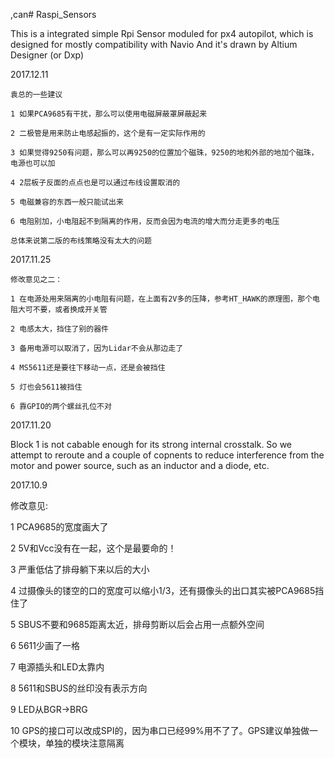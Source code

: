 ,can# Raspi_Sensors


This is a integrated simple Rpi Sensor moduled for px4 autopilot, which is designed for mostly compatibility with Navio
And it's drawn by Altium Designer (or Dxp)

2017.12.11
	
	袁总的一些建议
	
	1 如果PCA9685有干扰，那么可以使用电磁屏蔽罩屏蔽起来
	
	2 二极管是用来防止电感起振的，这个是有一定实际作用的
	
	3 如果觉得9250有问题，那么可以再9250的位置加个磁珠，9250的地和外部的地加个磁珠，电源也可以加 

	4 2层板子反面的点点也是可以通过布线设置取消的
	
	5 电磁兼容的东西一般只能试出来
	
	6 电阻别加，小电阻起不到隔离的作用，反而会因为电流的增大而分走更多的电压
	
	总体来说第二版的布线策略没有太大的问题

2017.11.25
	
	修改意见之二：
	
	1 在电源处用来隔离的小电阻有问题，在上面有2V多的压降，参考HT_HAWK的原理图，那个电阻大可不要，或者换成开关管
	
	2 电感太大，挡住了别的器件
	
	3 备用电源可以取消了，因为Lidar不会从那边走了
	
	4 MS5611还是要往下移动一点，还是会被挡住

	5 灯也会5611被挡住
	
	6 靠GPIO的两个螺丝孔位不对
	
	
2017.11.20

Block 1 is not cabable enough for its strong internal crosstalk. So we attempt to reroute and a couple of copnents to reduce interference from the motor and power source, such as an inductor and a diode, etc.



2017.10.9

修改意见:


1  PCA9685的宽度画大了

2  5V和Vcc没有在一起，这个是最要命的！

3  严重低估了排母躺下来以后的大小

4  过摄像头的镂空的口的宽度可以缩小1/3，还有摄像头的出口其实被PCA9685挡住了

5  SBUS不要和9685距离太近，排母剪断以后会占用一点额外空间

6  5611少画了一格

7  电源插头和LED太靠内

8  5611和SBUS的丝印没有表示方向

9 LED从BGR->BRG

10 GPS的接口可以改成SPI的，因为串口已经99%用不了了。GPS建议单独做一个模块，单独的模块注意隔离
